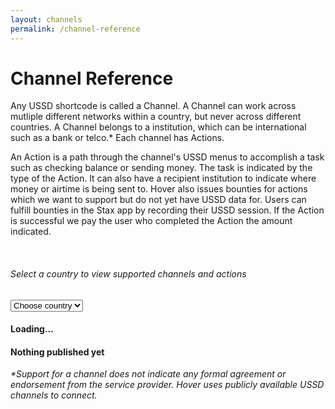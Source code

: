 ```yaml
---
layout: channels
permalink: /channel-reference
---
```


# Channel Reference

Any USSD shortcode is called a Channel. A Channel can work across mutliple different networks within a country, but never across different countries. A Channel belongs to a institution, which can be international such as a bank or telco.* Each channel has Actions.

An Action is a path through the channel's USSD menus to accomplish a task such as checking balance or sending money. The task is indicated by the type of the Action. It can also have a recipient institution to indicate where money or airtime is being sent to. Hover also issues bounties for actions which we want to support but do not yet have USSD data for. Users can fulfill bounties in the Stax app by recording their USSD session. If the Action is successful we pay the user who completed the Action the amount indicated.

<br />

###### Select a country to view supported channels and actions

<select name="countries" id="country-select">
  <option value="all">Choose country</option>
  <option id="countries-loading">Loading...</option>
</select>

<div id="channel-list"></div>

<h4 id="channels-loading">Loading...</h4>
<h4 id="no-country-data">Nothing published yet</h4>

<i>*Support for a channel does not indicate any formal agreement or endorsement from the service provider. Hover uses publicly available USSD channels to connect.</i>